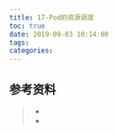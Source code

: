```yaml
---
title: 17-Pod的资源调度
toc: true
date: 2019-09-03 10:14:00
tags:
categories:
---
```






## 参考资料
> - []()
> - []()
